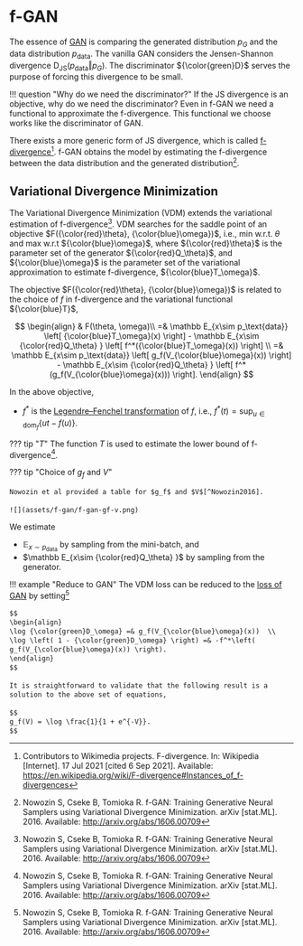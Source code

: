 # f-GAN

The essence of [GAN](gan.md#divergence) is comparing the generated distribution $p_G$ and the data distribution $p_\text{data}$. The vanilla GAN considers the Jensen-Shannon divergence $\operatorname{D}_\text{JS}(p_\text{data}\Vert p_{G})$. The discriminator ${\color{green}D}$ serves the purpose of forcing this divergence to be small.

!!! question "Why do we need the discriminator?"
    If the JS divergence is an objective, why do we need the discriminator? Even in f-GAN we need a functional to approximate the f-divergence. This functional we choose works like the discriminator of GAN.

There exists a more generic form of JS divergence, which is called [f-divergence](../appendices/f-divergence.md)[^f-divergence_wiki]. f-GAN obtains the model by estimating the f-divergence between the data distribution and the  generated distribution[^Nowozin2016].


## Variational Divergence Minimization


The Variational Divergence Minimization (VDM) extends the variational estimation of f-divergence[^Nowozin2016]. VDM searches for the saddle point of an objective $F({\color{red}\theta}, {\color{blue}\omega})$, i.e., min w.r.t. $\theta$ and max w.r.t ${\color{blue}\omega}$, where ${\color{red}\theta}$ is the parameter set of the generator ${\color{red}Q_\theta}$, and ${\color{blue}\omega}$ is the parameter set of the variational approximation to estimate f-divergence, ${\color{blue}T_\omega}$.

The objective $F({\color{red}\theta}, {\color{blue}\omega})$ is related to the choice of $f$ in f-divergence and the variational functional ${\color{blue}T}$,

$$
\begin{align}
& F(\theta, \omega)\\
=& \mathbb E_{x\sim p_\text{data}} \left[ {\color{blue}T_\omega}(x) \right] - \mathbb E_{x\sim {\color{red}Q_\theta} } \left[ f^*({\color{blue}T_\omega}(x)) \right] \\
=& \mathbb E_{x\sim p_\text{data}} \left[ g_f(V_{\color{blue}\omega}(x)) \right] - \mathbb E_{x\sim {\color{red}Q_\theta} } \left[ f^*(g_f(V_{\color{blue}\omega}(x))) \right].
\end{align}
$$

In the above objective,

- $f^*$ is the [Legendre–Fenchel transformation](https://en.wikipedia.org/wiki/Convex_conjugate) of $f$, i.e., $f^*(t) = \operatorname{sup}_{u\in \mathrm{dom}_f}\left\{ ut - f(u) \right\}$.



??? tip "$T$"
    The function $T$ is used to estimate the lower bound of f-divergence[^Nowozin2016].


??? tip "Choice of $g_f$ and $V$"

    Nowozin et al provided a table for $g_f$ and $V$[^Nowozin2016].

    ![](assets/f-gan/f-gan-gf-v.png)



We estimate

- $\mathbb E_{x\sim p_\text{data}}$ by sampling from the mini-batch, and
- $\mathbb E_{x\sim {\color{red}Q_\theta} }$ by sampling from the generator.


!!! example "Reduce to GAN"
    The VDM loss can be reduced to the [loss of GAN](gan.md#the-minimax-game-loss) by setting[^Nowozin2016]

    $$
    \begin{align}
    \log {\color{green}D_\omega} =& g_f(V_{\color{blue}\omega}(x))  \\
    \log \left( 1 - {\color{green}D_\omega} \right) =& -f^*\left( g_f(V_{\color{blue}\omega}(x)) \right).
    \end{align}
    $$

    It is straightforward to validate that the following result is a solution to the above set of equations,

    $$
    g_f(V) = \log \frac{1}{1 + e^{-V}}.
    $$




[^f-divergence_wiki]: Contributors to Wikimedia projects. F-divergence. In: Wikipedia [Internet]. 17 Jul 2021 [cited 6 Sep 2021]. Available: https://en.wikipedia.org/wiki/F-divergence#Instances_of_f-divergences


[^Nowozin2016]: Nowozin S, Cseke B, Tomioka R. f-GAN: Training Generative Neural Samplers using Variational Divergence Minimization. arXiv [stat.ML]. 2016. Available: http://arxiv.org/abs/1606.00709



[^convex_conjugate_wiki]: Contributors to Wikimedia projects. Convex conjugate. In: Wikipedia [Internet]. 20 Feb 2021 [cited 7 Sep 2021]. Available: https://en.wikipedia.org/wiki/Convex_conjugate


